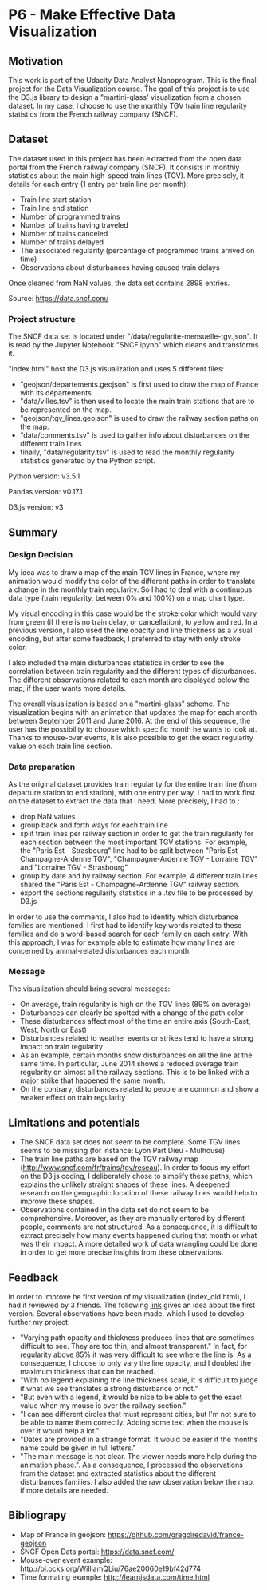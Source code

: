 # P6 - Make Effective Data Visualization


## Motivation

This work is part of the Udacity Data Analyst Nanoprogram. This is the final project for the Data Visualization course. The goal of this project is to use the D3.js library to design a "martini-glass' visualization from a chosen dataset. In my case, I choose to use the monthly TGV train line regularity statistics from the French railway company (SNCF).

## Dataset

The dataset used in this project has been extracted from the open data portal from the French railway company (SNCF). It consists in monthly statistics about the main high-speed train lines (TGV). More precisely, it details for each entry (1 entry per train line per month):
- Train line start station
- Train line end station
- Number of programmed trains
- Number of trains having traveled
- Number of trains canceled
- Number of trains delayed
- The associated regularity (percentage of programmed trains arrived on time)
- Observations about disturbances having caused train delays

Once cleaned from NaN values, the data set contains 2898 entries.

Source: https://data.sncf.com/

### Project structure

The SNCF data set is located under "/data/regularite-mensuelle-tgv.json". It is read by the Jupyter Notebook "SNCF.ipynb" which cleans and transforms it.

"index.html" host the D3.js visualization and uses 5 different files:
- "geojson/departements.geojson" is first used to draw the map of France with its départements.
- "data/villes.tsv" is then used to locate the main train stations that are to be represented on the map.
- "geojson/tgv_lines.geojson" is used to draw the railway section paths on the map.
- "data/comments.tsv" is used to gather info about disturbances on the different train lines
- finally, "data/regularity.tsv" is used to read the monthly regularity statistics generated by the Python script.

Python version: v3.5.1

Pandas version: v0.17.1

D3.js version: v3

## Summary

### Design Decision

My idea was to draw a map of the main TGV lines in France, where my animation would modify the color of the different paths in order to translate a change in the monthly train regularity. So I had to deal with a continuous data type (train regularity, between 0% and 100%) on a map chart type.  

My visual encoding in this case would be the stroke color which would vary from green (if there is no train delay, or cancellation), to yellow and red. In a previous version, I also used the line opacity and line thickness as a visual encoding, but after some feedback, I preferred to stay with only stroke color.

I also included the main disturbances statistics in order to see the correlation between train regularity and the different types of disturbances. The different observations related to each month are displayed below the map, if the user wants more details.

The overall visualization is based on a "martini-glass" scheme. The visualization begins with an animation that updates the map for each month between September 2011 and June 2016. At the end of this sequence, the user has the possibility to choose which specific month he wants to look at. Thanks to mouse-over events, it is also possible to get the exact regularity value on each train line section.

### Data preparation

As the original dataset provides train regularity for the entire train line (from departure station to end station), with one entry per way, I had to work first on the dataset to extract the data that I need. More precisely, I had to :
- drop NaN values
- group back and forth ways for each train line
- split train lines per railway section in order to get the train regularity for each section between the most important TGV stations. For example, the "Paris Est - Strasbourg" line had to be split between "Paris Est - Champagne-Ardenne TGV", "Champagne-Ardenne TGV - Lorraine TGV" and "Lorraine TGV - Strasbourg"
- group by date and by railway section. For example, 4 different train lines shared the "Paris Est - Champagne-Ardenne TGV" railway section.
- export the sections regularity statistics in a .tsv file to be processed by D3.js

In order to use the comments, I also had to identify which disturbance families are mentioned. I first had to identify key words related to these families and do a word-based search for each family on each entry. With this approach, I was for example able to estimate how many lines are concerned by animal-related disturbances each month.

### Message

The visualization should bring several messages:
- On average, train regularity is high on the TGV lines (89% on average)
- Disturbances can clearly be spotted with a change of the path color
- These disturbances affect most of the time an entire axis (South-East, West, North or East)
- Disturbances related to weather events or strikes tend to have a strong impact on train regularity
- As an example, certain months show disturbances on all the line at the same time. In particular, June 2014 shows a reduced average train regularity on almost all the railway sections. This is to be linked with a major strike that happened the same month.
- On the contrary, disturbances related to people are common and show a weaker effect on train regularity


## Limitations and potentials
- The SNCF data set does not seem to be complete. Some TGV lines seems to be missing (for instance: Lyon Part Dieu - Mulhouse)
- The train line paths are based on the TGV railway map (http://www.sncf.com/fr/trains/tgv/reseau). In order to focus my effort on the D3.js coding, I deliberately chose to simplify these paths, which explains the unlikely straight shapes of these lines. A deepened research on the geographic location of these railway lines would help to improve these shapes.
- Observations contained in the data set do not seem to be comprehensive. Moreover, as they are manually entered by different people, comments are not structured. As a consequence, it is difficult to extract precisely how many events happened during that month or what was their impact. A more detailed work of data wrangling could be done in order to get more precise insights from these observations.

## Feedback

In order to improve he first version of my visualization (index_old.html), I had it reviewed by 3 friends. The following [link](PNG/Capture_v1.PNG) gives an idea about the first version. Several observations have been made, which I used to develop further my project:
- "Varying path opacity and thickness produces lines that are sometimes difficult to see. They are too thin, and almost transparent." In fact, for regularity above 85% it was very difficult to see where the line is. As a consequence, I choose to only vary the line opacity, and I doubled the maximum thickness that can be reached.
- "With no legend explaining the line thickness scale, it is difficult to judge if what we see translates a strong disturbance or not."
- "But even with a legend, it would be nice to be able to get the exact value when my mouse is over the railway section."
- "I can see different circles that must represent cities, but I'm not sure to be able to name them correctly. Adding some text when the mouse is over it would help a lot."
- "Dates are provided in a strange format. It would be easier if the months name could be given in full letters."
- "The main message is not clear. The viewer needs more help during the animation phase.". As a consequence, I processed the observations from the dataset and extracted statistics about the different disturbances families. I also added the raw observation below the map, if more details are needed.

## Bibliograpy

- Map of France in geojson: https://github.com/gregoiredavid/france-geojson
- SNCF Open Data portal: https://data.sncf.com/
- Mouse-over event example: http://bl.ocks.org/WilliamQLiu/76ae20060e19bf42d774
- Time formating example: http://learnjsdata.com/time.html
